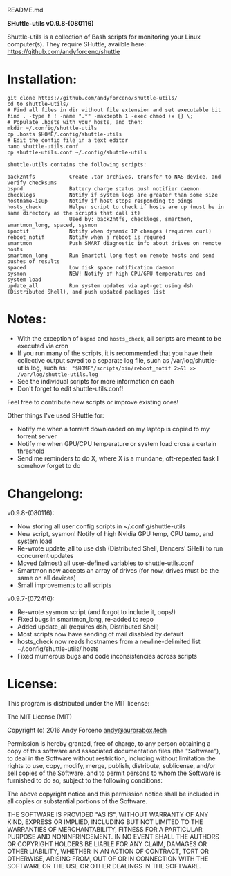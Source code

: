 README.md

**SHuttle-utils v0.9.8-(080116)**

Shuttle-utils is a collection of Bash scripts for monitoring your Linux computer(s). They require SHuttle, availble here: https://github.com/andyforceno/shuttle


# Installation:
    git clone https://github.com/andyforceno/shuttle-utils/
    cd to shuttle-utils/
    # Find all files in dir without file extension and set executable bit
    find . -type f ! -name ".*" -maxdepth 1 -exec chmod +x {} \;
    # Populate .hosts with your hosts, and then:
    mkdir ~/.config/shuttle-utils
    cp .hosts $HOME/.config/shuttle-utils
    # Edit the config file in a text editor
    nano shuttle-utils.conf
    cp shuttle-utils.conf ~/.config/shuttle-utils


``` 
shuttle-utils contains the following scripts:

back2ntfs			Create .tar archives, transfer to NAS device, and verify checksums
bspnd				Battery charge status push notifier daemon
checklogs			Notify if system logs are greater than some size
hostname-isup		Notify if host stops responding to pings
hosts_check			Helper script to check if hosts are up (must be in same directory as the scripts that call it)
					Used by: back2ntfs, checklogs, smartmon, smartmon_long, spaced, sysmon
ipnotif				Notify when dynamic IP changes (requires curl)
reboot_notif		Notify when a reboot is requred
smartmon			Push SMART diagnostic info about drives on remote hosts
smartmon_long		Run Smartctl long test on remote hosts and send pushes of results
spaced				Low disk space notification daemon
sysmon              NEW! Notify of high CPU/GPU temperatures and system load
update_all			Run system updates via apt-get using dsh (Distributed Shell), and push updated packages list
```


# Notes:
* With the exception of `bspnd` and `hosts_check`, all scripts are meant to be executed via cron
* If you run many of the scripts, it is recommended that you have their collective output
saved to a separate log file, such as /var/log/shuttle-utils.log, such as:
` "$HOME"/scripts/bin/reboot_notif 2>&1 >> /var/log/shuttle-utils.log`
* See the individual scripts for more information on each
* Don't forget to edit shuttle-utils.conf!

Feel free to contribute new scripts or improve existing ones!

Other things I've used SHuttle for:
* Notify me when a torrent downloaded on my laptop is copied to my torrent server
* Notify me when GPU/CPU temperature or system load cross a certain threshold 
* Send me reminders to do X, where X is a mundane, oft-repeated task I somehow forget to do


# Changelong:
v0.9.8-(080116):
* Now storing all user config scripts in ~/.config/shuttle-utils
* New script, sysmon! Notify of high Nvidia GPU temp, CPU temp, and system load
* Re-wrote update_all to use dsh (Distributed Shell, Dancers' SHell) to run concurrent updates
* Moved (almost) all user-defined variables to shuttle-utils.conf
* Smartmon now accepts an array of drives (for now, drives must be the same on all devices)
* Small improvements to all scripts

v0.9.7-(072416):
* Re-wrote sysmon script (and forgot to include it, oops!)
* Fixed bugs in smartmon_long, re-added to repo 
* Added update_all (requires dsh, Distributed Shell)
* Most scripts now have sending of mail disabled by default
* hosts_check now reads hostnames from a newline-delimited list ~/.config/shuttle-utils/.hosts
* Fixed mumerous bugs and code inconsistencies across scripts


# License:
This program is distributed under the MIT license:

The MIT License (MIT)

Copyright (c) 2016 Andy Forceno <andy@aurorabox.tech>

Permission is hereby granted, free of charge, to any person obtaining a copy of this software and associated documentation files (the "Software"), to deal in the Software without restriction, including without limitation the rights to use, copy, modify, merge, publish, distribute, sublicense, and/or sell copies of the Software, and to permit persons to whom the Software is furnished to do so, subject to the following conditions:

The above copyright notice and this permission notice shall be included in all copies or substantial portions of the Software.

THE SOFTWARE IS PROVIDED "AS IS", WITHOUT WARRANTY OF ANY KIND, EXPRESS OR IMPLIED, INCLUDING BUT NOT LIMITED TO THE WARRANTIES OF MERCHANTABILITY, FITNESS FOR A PARTICULAR PURPOSE AND NONINFRINGEMENT. IN NO EVENT SHALL THE AUTHORS OR COPYRIGHT HOLDERS BE LIABLE FOR ANY CLAIM, DAMAGES OR OTHER LIABILITY, WHETHER IN AN ACTION OF CONTRACT, TORT OR OTHERWISE, ARISING FROM, OUT OF OR IN CONNECTION WITH THE SOFTWARE OR THE USE OR OTHER DEALINGS IN THE SOFTWARE.
